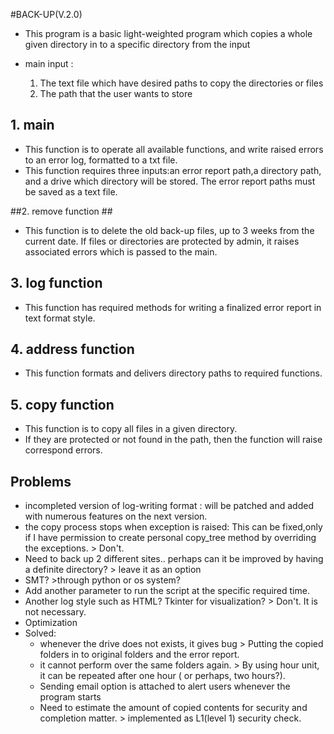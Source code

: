 #BACK-UP(V.2.0) 

* This program is a basic light-weighted program which copies a whole given directory in to a specific directory from the input

* main input :
  1. The text file which have desired paths to copy the directories or files
  2. The path that the user wants to store

## 1. main ##

* This function is to operate all available functions, and write raised errors to an error log, formatted to a txt file.
* This function requires three inputs:an error report path,a directory path, and a drive which directory will be stored. The error report paths must be saved as a text file. 

##2. remove function ##

* This function is to delete the old back-up files, up to 3 weeks from the current date. If files or directories are protected by admin, it raises associated errors which is passed to the main.
	

## 3. log function ##

* This function has required methods for writing a finalized error report in text format style.
	
## 4. address function ##

* This function formats and delivers directory paths to required functions.
 
## 5. copy function ##

* This function is to copy all files in a given directory. 
* If they are protected or not found in the path, then the function will raise correspond errors.


## Problems ##

* incompleted version of log-writing format :  will be patched and added with numerous features on the next version. 
* the copy process stops when exception is raised: This can be fixed,only if I have permission to create personal copy_tree method by overriding the exceptions. > Don't. 
* Need to back up 2 different sites.. perhaps can it be improved by having a definite directory? > leave it as an option
* SMT? >through python or os system?
* Add another parameter to run the script at the specific required time.
* Another log style such as HTML? Tkinter for visualization? > Don't. It is not necessary.
* Optimization
* Solved:
    - whenever the drive does not exists, it gives bug > Putting the copied folders in to original folders and the error report.
    - it cannot perform over the same folders again. > By using hour unit, it can be repeated after one hour ( or perhaps, two 		      hours?).
    - Sending email option is attached to alert users whenever the program starts 
    - Need to estimate the amount of copied contents for security and completion matter. > implemented as L1(level 1) security check.
